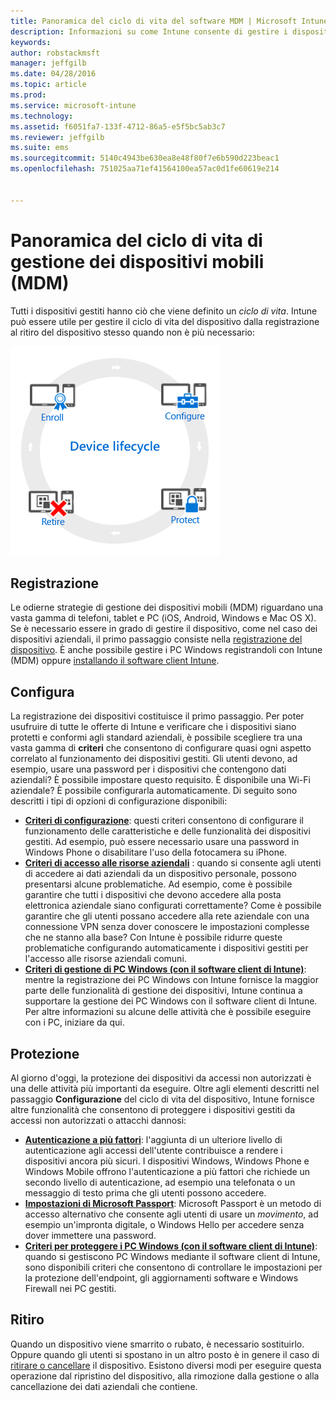 ```yaml
---
title: Panoramica del ciclo di vita del software MDM | Microsoft Intune
description: Informazioni su come Intune consente di gestire i dispositivi per tutto il loro ciclo di vita dalla registrazione e dalla configurazione al ritiro finale.
keywords: 
author: robstackmsft
manager: jeffgilb
ms.date: 04/28/2016
ms.topic: article
ms.prod: 
ms.service: microsoft-intune
ms.technology: 
ms.assetid: f6051fa7-133f-4712-86a5-e5f5bc5ab3c7
ms.reviewer: jeffgilb
ms.suite: ems
ms.sourcegitcommit: 5140c4943be630ea8e48f80f7e6b590d223beac1
ms.openlocfilehash: 751025aa71ef41564100ea57ac0d1fe60619e214


---
```


# Panoramica del ciclo di vita di gestione dei dispositivi mobili (MDM)

Tutti i dispositivi gestiti hanno ciò che viene definito un *ciclo di vita*. Intune può essere utile per gestire il ciclo di vita del dispositivo dalla registrazione al ritiro del dispositivo stesso quando non è più necessario:

![Ciclo di vita del dispositivo](./media/device-lifecycle.png "the Intune device lifecycle")

## Registrazione
Le odierne strategie di gestione dei dispositivi mobili (MDM) riguardano una vasta gamma di telefoni, tablet e PC (iOS, Android, Windows e Mac OS X). Se è necessario essere in grado di gestire il dispositivo, come nel caso dei dispositivi aziendali, il primo passaggio consiste nella [registrazione del dispositivo](enroll-devices-in-microsoft-intune.md). È anche possibile gestire i PC Windows registrandoli con Intune (MDM) oppure [installando il software client Intune](manage-windows-pcs-with-microsoft-intune.md).

## Configura
La registrazione dei dispositivi costituisce il primo passaggio. Per poter usufruire di tutte le offerte di Intune e verificare che i dispositivi siano protetti e conformi agli standard aziendali, è possibile scegliere tra una vasta gamma di **criteri** che consentono di configurare quasi ogni aspetto correlato al funzionamento dei dispositivi gestiti. Gli utenti devono, ad esempio, usare una password per i dispositivi che contengono dati aziendali? È possibile impostare questo requisito. È disponibile una Wi-Fi aziendale? È possibile configurarla automaticamente. Di seguito sono descritti i tipi di opzioni di configurazione disponibili:

- [**Criteri di configurazione**](manage-settings-and-features-on-your-devices-with-microsoft-intune-policies.md): questi criteri consentono di configurare il funzionamento delle caratteristiche e delle funzionalità dei dispositivi gestiti. Ad esempio, può essere necessario usare una password in Windows Phone o disabilitare l'uso della fotocamera su iPhone.
- [**Criteri di accesso alle risorse aziendali**](enable-access-to-company-resources-with-microsoft-intune.md) : quando si consente agli utenti di accedere ai dati aziendali da un dispositivo personale, possono presentarsi alcune problematiche. Ad esempio, come è possibile garantire che tutti i dispositivi che devono accedere alla posta elettronica aziendale siano configurati correttamente? Come è possibile garantire che gli utenti possano accedere alla rete aziendale con una connessione VPN senza dover conoscere le impostazioni complesse che ne stanno alla base? Con Intune è possibile ridurre queste problematiche configurando automaticamente i dispositivi gestiti per l'accesso alle risorse aziendali comuni.
- [**Criteri di gestione di PC Windows (con il software client di Intune)**](common-windows-pc-management-tasks-with-the-microsoft-intune-computer-client.md): mentre la registrazione dei PC Windows con Intune fornisce la maggior parte delle funzionalità di gestione dei dispositivi, Intune continua a supportare la gestione dei PC Windows con il software client di Intune. Per altre informazioni su alcune delle attività che è possibile eseguire con i PC, iniziare da qui.

## Protezione
Al giorno d'oggi, la protezione dei dispositivi da accessi non autorizzati è una delle attività più importanti da eseguire. Oltre agli elementi descritti nel passaggio **Configurazione** del ciclo di vita del dispositivo, Intune fornisce altre funzionalità che consentono di proteggere i dispositivi gestiti da accessi non autorizzati o attacchi dannosi:
- [**Autenticazione a più fattori**](protect-windows-devices-with-multi-factor-authentication.md): l'aggiunta di un ulteriore livello di autenticazione agli accessi dell'utente contribuisce a rendere i dispositivi ancora più sicuri. I dispositivi Windows, Windows Phone e Windows Mobile offrono l'autenticazione a più fattori che richiede un secondo livello di autenticazione, ad esempio una telefonata o un messaggio di testo prima che gli utenti possono accedere.
- [**Impostazioni di Microsoft Passport**](control-microsoft-passport-settings-on-devices-with-microsoft-intune.md): Microsoft Passport è un metodo di accesso alternativo che consente agli utenti di usare un *movimento*, ad esempio un'impronta digitale, o Windows Hello per accedere senza dover immettere una password.
- [**Criteri per proteggere i PC Windows (con il software client di Intune)**](policies-to-protect-windows-pcs-in-microsoft-intune.md): quando si gestiscono PC Windows mediante il software client di Intune, sono disponibili criteri che consentono di controllare le impostazioni per la protezione dell'endpoint, gli aggiornamenti software e Windows Firewall nei PC gestiti.

## Ritiro
Quando un dispositivo viene smarrito o rubato, è necessario sostituirlo. Oppure quando gli utenti si spostano in un altro posto è in genere il caso di [ritirare o cancellare](use-remote-wipe-to-help-protect-data-using-microsoft-intune.md) il dispositivo. Esistono diversi modi per eseguire questa operazione dal ripristino del dispositivo, alla rimozione dalla gestione o alla cancellazione dei dati aziendali che contiene.



<!--HONumber=Jun16_HO4-->


